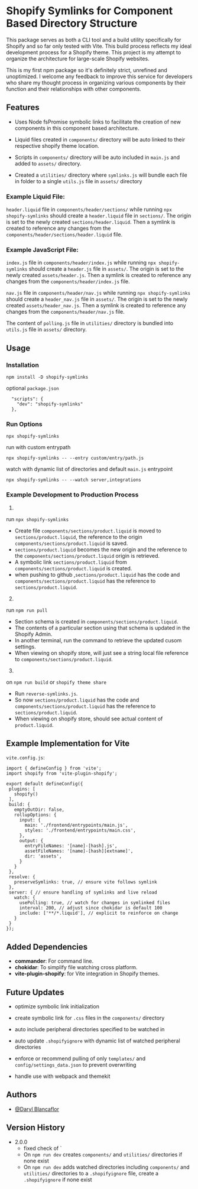 
# Shopify Symlinks for Component Based Directory Structure

This package serves as both a CLI tool and a build utility specifically for Shopify and so far only tested with Vite. This build process reflects my ideal development process for a Shopify theme. This project is my attempt to organize the architecture for large-scale Shopify websites.

This is my first npm package so it's definitely strict, unrefined and unoptimized. I welcome any feedback to improve this service for developers who share my thought process in organizing various components by their function and their relationships with other components.

 ## Features
* Uses Node fsPromise symbolic links to facilitate the creation of new components in this component based architecture. 

* Liquid files created in `components/` directory will be auto linked to their respective shopify theme location.

* Scripts in `components/` directory will be auto included in `main.js` and added to `assets/` directory.

* Created a `utilities/` directory where `symlinks.js` will bundle each file in folder to a single `utils.js` file in `assets/` directory

### Example Liquid File:
`header.liquid` file in `components/header/sections/` while running `npx shopify-symlinks` should create a `header.liquid` file in `sections/`. The origin is set to the newly created `sections/header.liquid`. Then a symlink is created to reference any changes from the `components/header/sections/header.liquid` file.

### Example JavaScript File:
`index.js` file in `components/header/index.js` while running `npx shopify-symlinks`
should create a `header.js` file in `assets/`. The origin is set to the newly created `assets/header.js`. Then a symlink is created to reference any changes from the `components/header/index.js` file.

`nav.js` file in `components/header/nav.js` while running `npx shopify-symlinks`
should create a `header_nav.js` file in `assets/`. The origin is set to the newly created `assets/header_nav.js`. Then a symlink is created to  reference any changes from the `components/header/nav.js` file.

The content of `polling.js` file in `utilities/` directory is bundled into `utils.js` file in `assets/` directory.

## Usage

### Installation
```
npm install -D shopify-symlinks 
```

optional `package.json`
```
  "scripts": {
    "dev": "shopify-symlinks"
  },
```


### Run Options
```
npx shopify-symlinks
```

run with custom entrypath
```
npx shopify-symlinks -- --entry custom/entry/path.js
```

watch with dynamic list of directories and default `main.js` entrypoint
```
npx shopify-symlinks -- --watch server,integrations
```

### Example Development to Production Process

1.
run `npx shopify-symlinks`
- Create file `components/sections/product.liquid` is moved to `sections/product.liquid`, the reference to the origin `components/sections/product.liquid` is saved. 
- `sections/product.liquid` becomes the new origin and the reference to the `components/sections/product.liquid` origin is retrieved.
- A symbolic link `sections/product.liquid` from `components/sections/product.liquid` is created.
- when pushing to github ,`sections/product.liquid` has the code and `components/sections/product.liquid` has the reference to `sections/product.liquid`.

2.
run `npm run pull`
- Section schema is created in `components/sections/product.liquid`.
- The contents of a particular section using that schema is updated in the Shopify Admin.
- In another terminal, run the command to retrieve the updated cusom settings.
- When viewing on shopify store, will just see a string local file reference to `components/sections/product.liquid`.

3.
on `npm run build` or `shopify theme share`
- Run `reverse-symlinks.js`.
- So now `sections/product.liquid` has the code and `components/sections/product.liquid` has the reference to `sections/product.liquid`.
- When viewing on shopify store, should see actual content of `product.liquid`.

 
 ## Example Implementation for Vite
 `vite.config.js`:
 ```
import { defineConfig } from 'vite';
import shopify from 'vite-plugin-shopify';

export default defineConfig({
  plugins: [
    shopify()
  ],
  build: {
    emptyOutDir: false,
    rollupOptions: {
      input: {
        main: './frontend/entrypoints/main.js',
        styles: './frontend/entrypoints/main.css',
      },
      output: {
        entryFileNames: '[name]-[hash].js',
        assetFileNames: '[name]-[hash][extname]',
        dir: 'assets',
      }
    }
  },
  resolve: {
    preserveSymlinks: true, // ensure vite follows symlink
  },
  server: { // ensure handling of symlinks and live reload
    watch: {
      usePolling: true, // watch for changes in symlinked files 
      interval: 200, // adjust since chokidar is default 100
      include: ['**/*.liquid'], // explicit to reinforce on change
    }
  }
});
 ```

 
## Added Dependencies
- **commander**: For command line.
- **chokidar**: To simplify file watching cross platform.
- **vite-plugin-shopify**: for Vite integration in Shopify themes.


## Future Updates

* optimize symbolic link initialization

* create symbolic link for `.css` files in the `components/` directory

* auto include peripheral directories specified to be watched in 

* auto update `.shopifyignore` with dynamic list of watched peripheral directories

* enforce or recommend pulling of only `templates/` and `config/settings_data.json` to prevent overwriting

* handle use with webpack and themekit

## Authors

* [@Daryl Blancaflor](djblanc360@gmail.com)

## Version History

* 2.0.0
  * fixed check of `
  * On `npm run dev` creates `components/` and `utilities/` directories if none exist
  * On `npm run dev` adds watched directories including `components/` and `utilities/` directories to a `.shopifyignore` file, create a `.shopifyignore` if none exist
